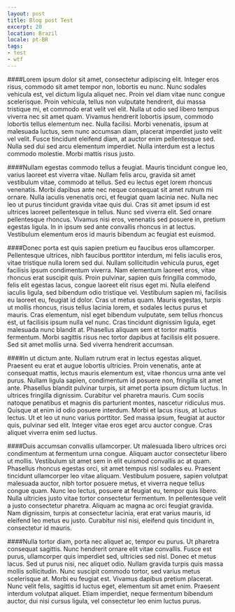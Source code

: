 ```yaml
---
layout: post
title: Blog post Test
excerpt: 20
location: Brazil
locale: pt-BR
tags:
- test
- wtf
---
```


####Lorem ipsum dolor sit amet, consectetur adipiscing elit.
Integer eros risus, commodo sit amet tempor non, lobortis eu nunc. Nunc sodales vehicula est, vel dictum ligula aliquet nec. Proin vel diam vitae nunc congue scelerisque. Proin vehicula, tellus non vulputate hendrerit, dui massa tristique mi, et commodo erat velit vel elit. Nulla ut odio sed libero tempus viverra nec sit amet quam. Vivamus hendrerit lobortis ipsum, commodo lobortis tellus elementum nec. Nulla facilisi. Morbi venenatis, ipsum at malesuada luctus, sem nunc accumsan diam, placerat imperdiet justo velit vel velit. Fusce tincidunt eleifend diam, at auctor enim pellentesque sed. Nulla sed dui sed arcu elementum imperdiet. Nulla interdum est a lectus commodo molestie. Morbi mattis risus justo.

####Nullam egestas commodo tellus a feugiat.
Mauris tincidunt congue leo, varius laoreet est viverra vitae. Nullam felis arcu, gravida sit amet vestibulum vitae, commodo at tellus. Sed eu lectus eget lorem rhoncus venenatis. Morbi dapibus ante nec neque consequat sit amet rutrum mi ornare. Nulla iaculis venenatis orci, et feugiat quam lacinia nec. Nulla nec leo ut purus tincidunt gravida vitae quis dui. Cras sit amet ipsum id est ultrices laoreet pellentesque in tellus. Nunc sed viverra elit. Sed ornare pellentesque rhoncus. Vivamus nisi eros, venenatis sed posuere in, pretium egestas ligula. In in ipsum sed ante convallis rhoncus in at lectus. Vestibulum elementum eros id mauris bibendum ac feugiat est euismod.

####Donec porta est quis sapien pretium eu faucibus eros ullamcorper.
Pellentesque ultrices, nibh faucibus porttitor interdum, mi felis iaculis eros, vitae tristique nulla lorem sed dui. Nullam sollicitudin vehicula purus, eget facilisis ipsum condimentum viverra. Nam elementum laoreet eros, vitae rhoncus erat suscipit quis. Proin pulvinar, sapien quis fringilla commodo, felis elit egestas lacus, congue laoreet elit risus eget mi. Nulla eleifend iaculis ligula, sed bibendum odio tristique vel. Vestibulum sapien mi, facilisis eu laoreet eu, feugiat id dolor. Cras ut metus quam. Mauris egestas, turpis ut mollis rhoncus, risus tellus lacinia lorem, et sodales lectus purus et mauris. Cras elementum, nisl eget bibendum vulputate, sem tellus rhoncus est, ut facilisis ipsum nulla vel nunc. Cras tincidunt dignissim ligula, eget malesuada nunc blandit at. Phasellus aliquam sem et tortor mattis fermentum. Morbi sagittis risus nec tortor dapibus at facilisis elit posuere. Sed sit amet mollis urna. Sed viverra hendrerit accumsan.

####In ut dictum ante.
Nullam rutrum erat in lectus egestas aliquet. Praesent eu erat et augue lobortis ultricies. Proin venenatis, ante at consequat mattis, lectus mauris elementum est, vitae rhoncus urna ante vel purus. Nullam ligula sapien, condimentum id posuere non, fringilla sit amet ante. Phasellus blandit pulvinar turpis, sit amet porta ipsum dictum luctus. In ultrices fringilla dignissim. Curabitur vel pharetra mauris. Cum sociis natoque penatibus et magnis dis parturient montes, nascetur ridiculus mus. Quisque at enim id odio posuere interdum. Morbi et lacus risus, at luctus lectus. Ut et leo ut nunc varius porttitor. Sed massa ipsum, feugiat at auctor quis, pulvinar sed elit. Integer vitae eros eget arcu auctor congue. Cras aliquet viverra enim sed luctus.

####Duis accumsan convallis ullamcorper.
Ut malesuada libero ultrices orci condimentum at fermentum urna congue. Aliquam auctor consectetur libero ut mollis. Vestibulum sit amet sem in elit euismod convallis ac at quam. Phasellus rhoncus egestas orci, sit amet tempus nisl sodales eu. Praesent tincidunt ullamcorper leo vitae aliquam. Vestibulum posuere, sapien volutpat malesuada auctor, nibh tortor posuere metus, et viverra neque tellus congue quam. Nunc leo lectus, posuere at feugiat eu, tempor quis libero. Nulla ultricies justo vitae tortor consectetur fermentum. In pellentesque velit a justo consectetur pharetra. Aliquam ac magna ac orci feugiat gravida. Nam dignissim, turpis at consectetur lacinia, erat erat varius mauris, id eleifend leo metus eu justo. Curabitur nisl nisi, eleifend quis tincidunt in, consectetur id mauris.

####Nulla tortor diam, porta nec aliquet ac, tempor eu purus.
Ut pharetra consequat sagittis. Nunc hendrerit ornare elit vitae convallis. Fusce est purus, ullamcorper quis imperdiet sed, ultricies sed nisl. Donec et metus lacus. Sed ut purus nisi, nec aliquet odio. Nullam gravida turpis quis massa mollis sollicitudin. Nunc suscipit commodo tortor, sed varius metus scelerisque at. Morbi eu feugiat est. Vivamus dapibus pretium placerat. Nunc velit felis, sagittis id luctus eget, elementum sit amet enim. Praesent interdum volutpat aliquet. Etiam imperdiet, neque fermentum bibendum auctor, dui nisi cursus ligula, vel consectetur leo enim luctus purus.